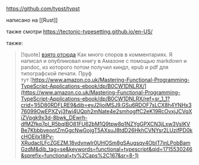 https://github.com/typst/typst

написано на [[Rust]]

также смотри https://tectonic-typesetting.github.io/en-US/

также:

>[!quote] [взято отсюда](https://habr.com/ru/articles/819837/#comment_26941771)
>Как много споров в комментариях. Я написал и опубликовал книгу в Амазоне с помощью markdown и pandoc, из которого потом получил киндл, epub и pdf для типографской печати. Пруф тут [https://www.amazon.co.uk/Mastering-Functional-Programming-TypeScript-Applications-ebook/dp/B0CW1DNLRX/](https://www.amazon.co.uk/Mastering-Functional-Programming-TypeScript-Applications-ebook/dp/B0CW1DNLRX/ref=sr_1_1?crid=1I5D80RDFLRE9&dib=eyJ2IjoiMSJ9.GSu6RDOF7sLCX8h4YNHx376099OwEPXZyj3fwi4UQph2mNate4e2smhogffC2eK19RcOvxjJCVqXiZVpgk9x3d-8bwk_DEwrh-dfMZfkq7pI_R5bqIBO81FU62bM1Q9tpw8p1NZYgGPXCN3jLxw3VsIKVBe7KbbbveootZmGgcNwGojgT5AXsuJ8tdD26HkhCVNYsr2LUzifPD0kcHOEjIx18Py-XRudacILFcZGEZM.18vdvnwlr0UHOSm8gSAugsqv4ObIT7inLPobBamGzdM&dib_tag=se&keywords=functional+typescript&qid=1715530246&sprefix=functional+ty%2Caps%2C167&sr=8-1)


